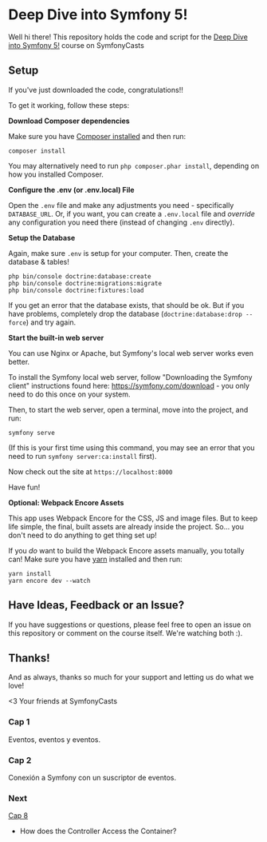 # Deep Dive into Symfony 5!

Well hi there! This repository holds the code and script
for the [Deep Dive into Symfony 5!](https://symfonycasts.com/screencast/deep-dive) course on SymfonyCasts

## Setup

If you've just downloaded the code, congratulations!!

To get it working, follow these steps:

**Download Composer dependencies**

Make sure you have [Composer installed](https://getcomposer.org/download/)
and then run:

```
composer install
```

You may alternatively need to run `php composer.phar install`, depending
on how you installed Composer.

**Configure the .env (or .env.local) File**

Open the `.env` file and make any adjustments you need - specifically
`DATABASE_URL`. Or, if you want, you can create a `.env.local` file
and *override* any configuration you need there (instead of changing
`.env` directly).

**Setup the Database**

Again, make sure `.env` is setup for your computer. Then, create
the database & tables!

```
php bin/console doctrine:database:create
php bin/console doctrine:migrations:migrate
php bin/console doctrine:fixtures:load
```

If you get an error that the database exists, that should
be ok. But if you have problems, completely drop the
database (`doctrine:database:drop --force`) and try again.

**Start the built-in web server**

You can use Nginx or Apache, but Symfony's local web server
works even better.

To install the Symfony local web server, follow
"Downloading the Symfony client" instructions found
here: https://symfony.com/download - you only need to do this
once on your system.

Then, to start the web server, open a terminal, move into the
project, and run:

```
symfony serve
```

(If this is your first time using this command, you may see an
error that you need to run `symfony server:ca:install` first).

Now check out the site at `https://localhost:8000`

Have fun!

**Optional: Webpack Encore Assets**

This app uses Webpack Encore for the CSS, JS and image files. But
to keep life simple, the final, built assets are already inside the
project. So... you don't need to do anything to get thing set up!

If you *do* want to build the Webpack Encore assets manually, you
totally can! Make sure you have [yarn](https://yarnpkg.com/lang/en/)
installed and then run:

```
yarn install
yarn encore dev --watch
```

## Have Ideas, Feedback or an Issue?

If you have suggestions or questions, please feel free to
open an issue on this repository or comment on the course
itself. We're watching both :).

## Thanks!

And as always, thanks so much for your support and letting
us do what we love!

<3 Your friends at SymfonyCasts

### Cap 1
Eventos, eventos y eventos.

### Cap 2
Conexión a Symfony con un suscriptor de eventos.

### Next 
[Cap 8](https://symfonycasts.com/screencast/deep-dive/controller-container#play)
* How does the Controller Access the Container?




